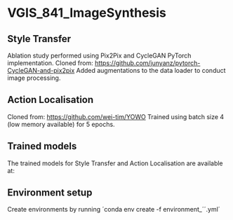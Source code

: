 # VGIS_841_ImageSynthesis

## Style Transfer
Ablation study performed using Pix2Pix and CycleGAN PyTorch implementation. Cloned from: https://github.com/junyanz/pytorch-CycleGAN-and-pix2pix
Added augmentations to the data loader to conduct image processing.

## Action Localisation
Cloned from: https://github.com/wei-tim/YOWO
Trained using batch size 4 (low memory available) for 5 epochs.

## Trained models

The trained models for Style Transfer and Action Localisation are available at:

## Environment setup

Create environments by running ´conda env create -f environment_´<name>´.yml´
